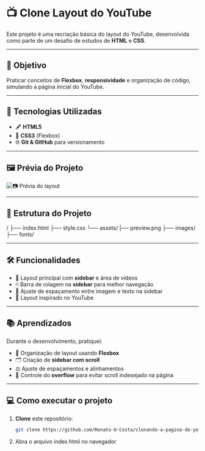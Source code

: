 # 📺 Clone Layout do YouTube

Este projeto é uma recriação básica do layout do YouTube, desenvolvida como parte de um desafio de estudos de **HTML** e **CSS**.

---

## 🎯 Objetivo
Praticar conceitos de **Flexbox**, **responsividade** e organização de código, simulando a página inicial do YouTube.

---

## 🚀 Tecnologias Utilizadas
- 🖋 **HTML5**
- 🎨 **CSS3** (Flexbox)
- 🌐 **Git & GitHub** para versionamento

---

## 🖼 Prévia do Projeto
![📷 Prévia do layout](./assets/preview.png)

---

## 📂 Estrutura do Projeto
/
├── index.html
├── style.css
└── assets/
|── preview.png
├── images/
├── fonts/


---

## 🛠 Funcionalidades
- 📌 Layout principal com **sidebar** e área de vídeos
- 🖱 Barra de rolagem na **sidebar** para melhor navegação
- 📏 Ajuste de espaçamento entre imagem e texto na sidebar
- 🎯 Layout inspirado no YouTube

---

## 📚 Aprendizados
Durante o desenvolvimento, pratiquei:
- 📐 Organização de layout usando **Flexbox**
- 🗂 Criação de **sidebar com scroll**
- ⚖ Ajuste de espaçamentos e alinhamentos
- 🚫 Controle do **overflow** para evitar scroll indesejado na página

---

## 💻 Como executar o projeto
1. **Clone** este repositório:
   ```bash
   git clone https://github.com/Renato-O-Costa/clonando-a-pagina-do-youtube.git
2. Abra o arquivo index.html no navegador
